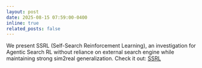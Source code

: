 ```yaml
---
layout: post
date: 2025-08-15 07:59:00-0400
inline: true
related_posts: false
---
```


We present SSRL (Self-Search Reinforcement Learning), an investigation for Agentic Search RL without reliance on external search engine while maintaining strong sim2real generalization. Check it out: [SSRL](https://github.com/TsinghuaC3I/SSRL)